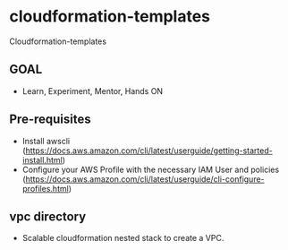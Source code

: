 # cloudformation-templates
Cloudformation-templates


## GOAL

* Learn, Experiment, Mentor, Hands ON


## Pre-requisites

* Install awscli (https://docs.aws.amazon.com/cli/latest/userguide/getting-started-install.html)
* Configure your AWS Profile with the necessary IAM User and policies (https://docs.aws.amazon.com/cli/latest/userguide/cli-configure-profiles.html)

## vpc directory

* Scalable cloudformation nested stack to create a VPC.